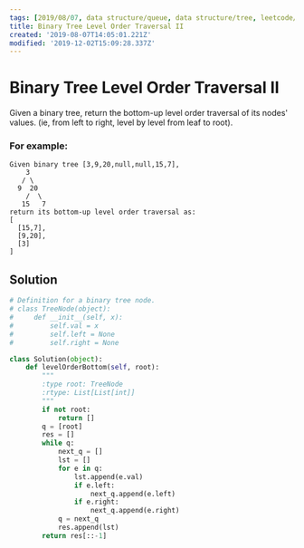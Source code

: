 ```yaml
---
tags: [2019/08/07, data structure/queue, data structure/tree, leetcode/107, method/traversal/level]
title: Binary Tree Level Order Traversal II
created: '2019-08-07T14:05:01.221Z'
modified: '2019-12-02T15:09:28.337Z'
---
```


# Binary Tree Level Order Traversal II

Given a binary tree, return the bottom-up level order traversal of its nodes' values. (ie, from left to right, level by level from leaf to root).

### For example:

```
Given binary tree [3,9,20,null,null,15,7],
    3
   / \
  9  20
    /  \
   15   7
return its bottom-up level order traversal as:
[
  [15,7],
  [9,20],
  [3]
]
```

## Solution

```python
# Definition for a binary tree node.
# class TreeNode(object):
#     def __init__(self, x):
#         self.val = x
#         self.left = None
#         self.right = None

class Solution(object):
    def levelOrderBottom(self, root):
        """
        :type root: TreeNode
        :rtype: List[List[int]]
        """
        if not root:
            return []
        q = [root]
        res = []
        while q:
            next_q = []
            lst = []
            for e in q:
                lst.append(e.val)
                if e.left:
                    next_q.append(e.left)
                if e.right:
                    next_q.append(e.right)
            q = next_q
            res.append(lst)
        return res[::-1]
```

